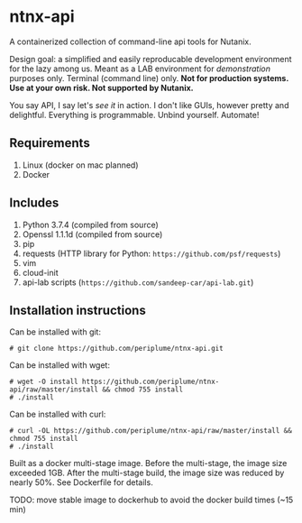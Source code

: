 # ntnx-api
A containerized collection of command-line api tools for Nutanix.

Design goal: a simplified and easily reproducable development environment for
the lazy among us.  Meant as a LAB environment for *demonstration* purposes
only.  Terminal (command line) only.  **Not for production systems.  Use at your
own risk.  Not supported by Nutanix.**

You say API, I say let's *see it* in action.  I don't like GUIs, however pretty
and delightful.  Everything is programmable.  Unbind yourself.  Automate!

## Requirements
1. Linux (docker on mac planned)
2. Docker

## Includes
1. Python 3.7.4 (compiled from source)
2. Openssl 1.1.1d (compiled from source)
3. pip
4. requests (HTTP library for Python: ```https://github.com/psf/requests```)
5. vim
6. cloud-init
7. api-lab scripts (```https://github.com/sandeep-car/api-lab.git```)

## Installation instructions
Can be installed with git:
```
# git clone https://github.com/periplume/ntnx-api.git
```

Can be installed with wget:
```
# wget -O install https://github.com/periplume/ntnx-api/raw/master/install && chmod 755 install
# ./install
```

Can be installed with curl:
```
# curl -OL https://github.com/periplume/ntnx-api/raw/master/install && chmod 755 install
# ./install
```

Built as a docker multi-stage image.  Before the multi-stage, the image size
exceeded 1GB.  After the multi-stage build, the image size was reduced by nearly
50%.  See Dockerfile for details.

TODO: move stable image to dockerhub to avoid the docker build times (~15 min)
